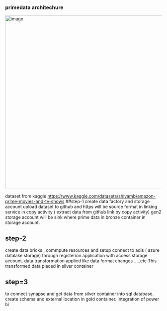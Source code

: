 ### primedata architechure  
<img width="831" height="558" alt="image" src="https://github.com/user-attachments/assets/6bbbf132-1771-4b18-b9b6-dd8ec1693ffd" />

dataset from kaggle
https://www.kaggle.com/datasets/shivamb/amazon-prime-movies-and-tv-shows
##step-1
create data factory and storage account
upload dataset to github and https will be source format in linking service in copy activity ( extract data from github link by copy activity)
gen2 storage account will be sink where prime data in bronze container in storage account.
## step-2
create data bricks , commpute resources and setup connect to adls ( azure datalake storage) through registerion application with access storage account.
data transformation applied like data format changes .....etc
This transformed data placed in silver container 
## step=3
to connect synapse and get data from silver container into sql database.
create schema and external location in gold container.
integration of power bi
